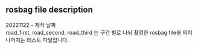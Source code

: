 ## rosbag file description
20221122 - 제작 날짜  
road_first, road_second, road_third 는 구간 별로 나눠 촬영한 rosbag file을 의미
나머지는 테스트 파일입니다.
